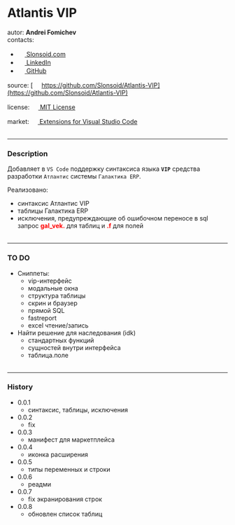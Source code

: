 # **Atlantis VIP**
autor: **Andrei Fomichev** <br>
contacts: <br>
- [<img src="https://slonsoid.com/favicon.ico" width="16" height="16" > Slonsoid.com](https://slonsoid.com/)
- [<img src="https://www.linkedin.com/favicon.ico" width="16" height="16" > LinkedIn](https://www.linkedin.com/in/slonsoid)
- [<img src="https://github.com/favicon.ico" width="16" height="16" > GitHub](https://github.com/Slonsoid)

source: [<img src="https://github.com/favicon.ico" width="16" height="16" > https://github.com/Slonsoid/Atlantis-VIP](https://github.com/Slonsoid/Atlantis-VIP)

license: [<img src="https://upload.wikimedia.org/wikipedia/commons/thumb/c/c3/License_icon-mit.svg/256px-License_icon-mit.svg.png" width="16" height="16" > MIT License](https://github.com/Slonsoid/Atlantis-VIP/blob/main/LICENSE)

market: [<img src ="https://code.visualstudio.com/favicon.ico" width="16" height="16" > Extensions for Visual Studio Code](https://marketplace.visualstudio.com/items?itemName=Slonsoid.Atlantis-VIP)
<br><br>

---
### **Description**
Добавляет в `VS Code` поддержку синтаксиса языка **`VIP`** средства разработки `Атлантис` системы `Галактика ERP`.

Реализовано:
- синтаксис Атлантис VIP
- таблицы Галактика ERP
- исключения, предупреждающие об ошибочном переносе в sql запрос <b style="color:red">gal_vek.</b> для таблиц и <b style="color:red">.f</b> для полей
<br><br>

---
### **TO DO**

- Сниппеты:
    - vip-интерфейс
    - модальные окна
    - структура таблицы
    - скрин и браузер
    - прямой SQL
    - fastreport
    - excel чтение/запись
- Найти решение для наследования (idk)
    - стандартных функций
    - сущностей внутри интерфейса
    - таблица.поле
<br><br>

---
### **History**

- 0.0.1
    - синтаксис, таблицы, исключения
- 0.0.2
    - fix
- 0.0.3
    - манифест для маркетплейса
- 0.0.4
    - иконка расширения
- 0.0.5
    - типы переменных и строки
- 0.0.6
    - реадми
- 0.0.7
    - fix экранирования строк
- 0.0.8
    - обновлен список таблиц
